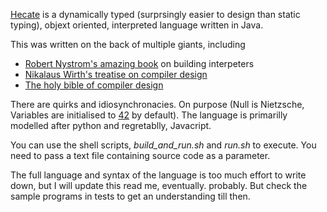 [Hecate](https://en.wikipedia.org/wiki/Hecate) is a dynamically typed (surprsingly easier to design than static typing), objext oriented, interpreted language written in Java. 

This was written on the back of multiple giants, including

- [Robert Nystrom's amazing book](https://www.amazon.co.uk/dp/0990582930?ref=ppx_yo2ov_dt_b_fed_asin_tit) on building interpeters
- [Nikalaus Wirth's treatise on compiler design](https://docslib.org/doc/9121091/niklaus-wirths-compiler-construction)
- [The holy bible of compiler design](https://www.amazon.co.uk/Compilers-Principles-Techniques-Alfred-Aho/dp/0201100886)

There are quirks and idiosynchronacies. On purpose (Null is Nietzsche, Variables are initialised to [42](https://hitchhikers.fandom.com/wiki/42) by default). The language is primarilly modelled after python and regretablly, Javacript.

You can use the shell scripts, *build_and_run.sh* and _run.sh_ to execute. You need to pass a text file containing source code as a parameter.

The full language and syntax of the language is too much effort to write down, but I will update this read me, eventually. probably. But check the sample programs in tests to get an understanding till then.






